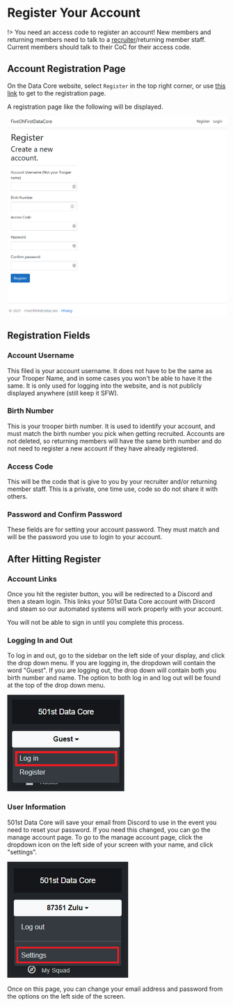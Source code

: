 # Register Your Account
!> You need an access code to register an account! New members and returning members need to talk to a [recruiter](get-recruited)/returning member staff. Current members should talk to their CoC for their access code.

## Account Registration Page
On the Data Core website, select `Register` in the top right corner, or use [this link](https://s4.501stlegion-a3.com/Identity/Account/Register) to get to the registration page.

A registration page like the following will be displayed.

![register-account-page](_media/register/register_blank.png)

## Registration Fields
### Account Username
This filed is your account username. It does not have to be the same as your Trooper Name, and in some cases you won't be able to have it the same. It is only used for logging into the website, and is not publicly displayed anywhere (still keep it SFW).

### Birth Number
This is your trooper birth number. It is used to identify your account, and must match the birth number you pick when getting recruited. Accounts are not deleted, so returning members will have the same birth number and do not need to register a new account if they have already registered.

### Access Code
This will be the code that is give to you by your recruiter and/or returning member staff. This is a private, one time use, code so do not share it with others.

### Password and Confirm Password
These fields are for setting your account password. They must match and will be the password you use to login to your account.

## After Hitting Register
### Account Links
Once you hit the register button, you will be redirected to a Discord and then a steam login. This links your 501st Data Core account with Discord and steam so our automated systems will work properly with your account.

You will not be able to sign in until you complete this process.

### Logging In and Out
To log in and out, go to the sidebar on the left side of your display, and click the drop down menu. If you are logging in, the dropdown will contain the word "Guest". If you are logging out, the drop down will contain both you birth number and name. The option to both log in and log out will be found at the top of the drop down menu.

![login-button](_media/register/login-button.png)

### User Information
501st Data Core will save your email from Discord to use in the event you need to reset your password. If you need this changed, you can go the manage account page. To go to the manage account page, click the dropdown icon on the left side of your screen with your name, and click "settings".

![dashboard-button](_media/register/dashboard_button.png)

Once on this page, you can change your email address and password from the options on the left side of the screen.